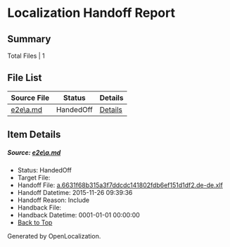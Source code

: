 # <a name='report-top'></a> Localization Handoff Report

## Summary
 Total Files | 1

## File List
 Source File | Status | Details 
 ----------- | ------ | ------- 
 [e2e\a.md](https://github.com/OpenLocalizationTest/oltest/blob/201a4507fe237b6f295e0150b5e97372134e2794/e2e/a.md) | HandedOff | [Details](#57f34cb8acdaef3d9de8bf497b152e8c0494253c1)

## Item Details
##### <a name='57f34cb8acdaef3d9de8bf497b152e8c0494253c1'></a> Source: [e2e\a.md](https://github.com/OpenLocalizationTest/oltest/blob/201a4507fe237b6f295e0150b5e97372134e2794/e2e/a.md)
* Status: HandedOff
* Target File: 
* Handoff File: [a.6631f68b315a3f7ddcdc141802fdb6ef151d1df2.de-de.xlf](https://github.com/OpenLocalizationTestOrg/olhandoff/blob/b3273980546372bb8277e283edd012010c045439/ol-handoff/OpenLocalizationTestOrg/oltest.de-de/yanz/a.6631f68b315a3f7ddcdc141802fdb6ef151d1df2.de-de.xlf)
* Handoff Datetime: 2015-11-26 09:39:36
* Handoff Reason: Include
* Handback File: 
* Handback Datetime: 0001-01-01 00:00:00
* [Back to Top](#report-top)


Generated by OpenLocalization.
